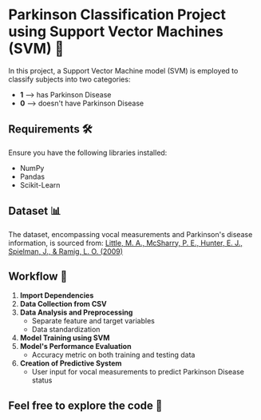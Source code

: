 # Parkinson Classification Project using Support Vector Machines (SVM) 🧠

In this project, a Support Vector Machine model (SVM) is employed to classify subjects into two categories:

- **1** --> has Parkinson Disease 
- **0** --> doesn't have Parkinson Disease 

## Requirements 🛠️
Ensure you have the following libraries installed:
- NumPy
- Pandas
- Scikit-Learn

## Dataset 📊
The dataset, encompassing vocal measurements and Parkinson's disease information, is sourced from:
[Little, M. A., McSharry, P. E., Hunter, E. J., Spielman, J., & Ramig, L. O. (2009)](https://doi.org/10.1109/TBME.2008.2005954)

## Workflow 🚀
1. **Import Dependencies**
2. **Data Collection from CSV**
3. **Data Analysis and Preprocessing**
    - Separate feature and target variables
    - Data standardization
4. **Model Training using SVM**
5. **Model's Performance Evaluation**
    - Accuracy metric on both training and testing data
6. **Creation of Predictive System**
    - User input for vocal measurements to predict Parkinson Disease status


## Feel free to explore the code 🚀
